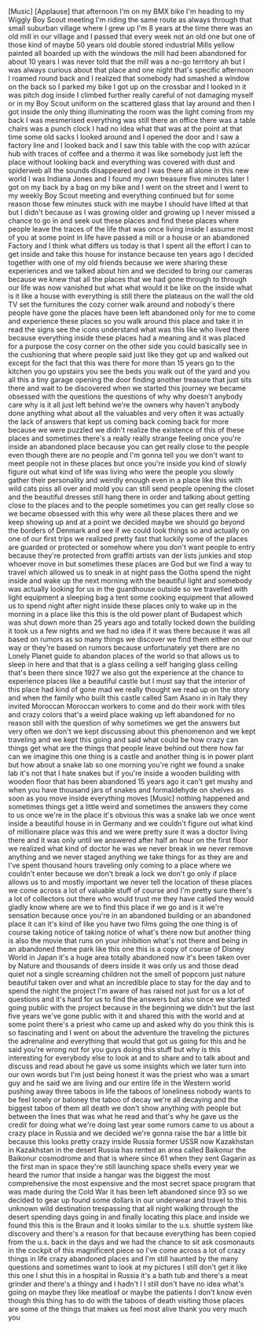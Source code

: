 
[Music]
[Applause]
that afternoon I&#39;m on my BMX bike I&#39;m
heading to my Wiggly Boy Scout meeting
I&#39;m riding the same route as always
through that small suburban village
where I grew up
I&#39;m 8 years at the time there was an old
mill in our village and I passed that
every week not an old one but one of
those kind of maybe 50 years old double
stored industrial Mills yellow painted
all boarded up with the windows the mill
had been abandoned for about 10 years I
was never told that the mill was a no-go
territory ah but I was always curious
about that place and one night that&#39;s
specific afternoon I roamed round back
and I realized that somebody had smashed
a window on the back so I parked my bike
I got up on the crossbar and I looked in
it was pitch dog inside I climbed
further really careful of not damaging
myself or in my Boy Scout uniform on the
scattered glass that lay around and then
I got inside the only thing illuminating
the room was the light coming from my
back I was mesmerised everything was
still there an office there was a table
chairs was a punch clock I had no idea
what that was at the point at that time
some old sacks I looked around and I
opened the door and I saw a factory line
and I looked back and I saw this table
with the cop with azúcar hub with
traces of coffee and a thermo it was
like somebody just left the place
without looking back and everything was
covered with dust and spiderweb all the
sounds disappeared and I was there all
alone in this new world
I was Indiana Jones and I found my own
treasure five minutes later I got on my
back by a bag on my bike and I went on
the street and I went to my weekly Boy
Scout meeting and everything continued
but for some reason those few minutes
stuck with me maybe I should have lifted
at that but I didn&#39;t because as I was
growing older and growing up I never
missed a chance to go in and seek out
these places and find these places where
people leave the traces of the life that
was once living inside I assume most of
you at some point in life have passed a
mill or a house or an abandoned Factory
and I think what differs us today is
that I spent
all the effort I can to get inside and
take this house for instance because ten
years ago I decided together with one of
my old friends because we were sharing
these experiences and we talked about
him and we decided to bring our cameras
because we knew that all the places that
we had gone through to through our life
was now vanished but what what would it
be like on the inside what is it like a
house with everything is still there the
plateaus on the wall the old TV set the
furnitures the cozy corner
walk around and nobody&#39;s there people
have gone the places have been left
abandoned only for me to come and
experience these places so you walk
around this place and take it in read
the signs see the icons understand what
was this like who lived there because
everything inside these places had a
meaning and it was placed for a purpose
the cosy corner on the other side you
could basically see in the cushioning
that where people said just like they
got up and walked out except for the
fact that this was there for more than
15 years go to the kitchen you go
upstairs you see the beds you walk out
of the yard and you all this a tiny
garage opening the door finding another
treasure that just sits there and wait
to be discovered when we started this
journey we became obsessed with the
questions the questions of why why
doesn&#39;t anybody care why is it all just
left behind we&#39;re the owners why haven&#39;t
anybody done anything what about all the
valuables and very often it was actually
the lack of answers that kept us coming
back coming back for more because we
were puzzled we didn&#39;t realize the
existence of this of these places and
sometimes there&#39;s a really really
strange feeling once you&#39;re inside an
abandoned place because you can get
really close to the people even though
there are no people and I&#39;m gonna tell
you we don&#39;t want to meet people
not in these places but once you&#39;re
inside you kind of slowly figure out
what kind of life was living who were
the people you slowly gather their
personality and weirdly enough even in a
place like this with wild cats piss all
over and mold you can still send people
opening the closet and the beautiful
dresses still hang there in order and
talking about getting close to the
places and to the people sometimes you
can get really close so we became
obsessed with this why were all these
places there and we keep showing up and
at a point we decided maybe we should go
beyond the borders of Denmark and see if
we could look things so and actually on
one of our first trips we realized
pretty fast that luckily some of the
places are guarded or protected or
somehow where you don&#39;t want people to
entry because they&#39;re protected from
graffiti artists van der lists junkies
and stop whoever move in but sometimes
these places are God but we find a way
to travel which allowed us to sneak in
at night pass the Goths spend the night
inside and wake up the next morning with
the beautiful light and somebody was
actually looking for us in the
guardhouse outside so we travelled with
light equipment a sleeping bag a tent
some cooking equipment that allowed us
to spend night after night inside these
places only to wake up in the morning in
a place like this this is the old power
plant of Budapest which was shut down
more than 25 years ago and totally
locked down the building it took us a
few nights and we had no idea if it was
there because it was all based on rumors
as so many things we discover we
find them either on our way or they&#39;re
based on rumors because unfortunately
yet there are no Lonely Planet guide to
abandon places of the world so that
allows us to sleep in here and that that
is a glass ceiling a self hanging glass
ceiling that&#39;s been there since 1927 we
also got the experience at the chance to
experience places like a beautiful
castle but I must say that the interior
of this place
had kind of gone mad we really thought
we read up on the story and when the
family who built this castle called Sam
Asano in in Italy they invited Moroccan
Moroccan workers to come and do their
work with tiles and crazy colors
that&#39;s a weird place waking up left
abandoned for no reason still with the
question of why sometimes we get the
answers but very often we don&#39;t we kept
discussing about this phenomenon and we
kept traveling and we kept this going
and said what could be how crazy can
things get what are the things that
people leave behind out there how far
can we imagine this one thing is a
castle and another thing is in power
plant but how about a snake lab so one
morning you&#39;re right we found a snake
lab it&#39;s not that I hate snakes
but if you&#39;re inside a wooden building
with wooden floor that has been
abandoned 15 years ago
it can&#39;t get mushy
and when you have thousand jars of
snakes and formaldehyde on shelves as
soon as you move inside everything moves
[Music]
nothing happened and sometimes things
get a little weird and sometimes the
answers they come to us once we&#39;re in
the place it&#39;s obvious this was a snake
lab we once went inside a beautiful
house in in Germany and we couldn&#39;t
figure out what kind of millionaire
place was this and we were pretty sure
it was a doctor living there and it was
only until we answered after half an
hour on the first floor we realized what
kind of doctor he was we never break in
we never remove anything and we never
staged anything we take things for as
they are and I&#39;ve spent thousand hours
traveling only coming to a place where
we couldn&#39;t enter because we don&#39;t break
a lock we don&#39;t go only if place allows
us to and mostly important we never tell
the location of these places we come
across a lot of valuable stuff of course
and I&#39;m pretty sure there&#39;s a lot of
collectors out there who would trust me
they have called they would gladly know
where are we to find this place if we go
and is it we&#39;re sensation because once
you&#39;re in an abandoned building or an
abandoned place it can it&#39;s kind of like
you have two films going the one thing
is of course taking notice of taking
notice of what&#39;s there now but another
thing is also the movie that runs on
your inhibition what&#39;s not there and
being in an abandoned theme park like
this one this is a copy of course of
Disney World in Japan it&#39;s a huge area
totally abandoned now it&#39;s been taken
over by Nature and thousands of deers
inside it was only us and those dead
quiet
not a single screaming children not the
smell of popcorn just nature beautiful
taken over and what an incredible place
to stay for the day and to spend the
night the project I&#39;m aware of has
raised not just for us a lot of
questions and it&#39;s hard for us to find
the answers but also since we started
going public with the project because in
the beginning we didn&#39;t but the last
five years we&#39;ve gone public with it and
shared this with the world and at some
point there&#39;s a priest who came up and
asked why do you think this is so
fascinating and I went on about the
adventure the traveling the pictures the
adrenaline and everything that would
that got us going for this and he said
you&#39;re wrong not for you guys doing this
stuff but why is this interesting for
everybody else to look at and to share
and to talk about and discuss and read
about he gave us some insights which we
later turn into our own words but I&#39;m
just being honest it was the priest who
was a smart guy and he said we are
living and our entire life in the
Western world pushing away three taboos
in life the taboos of loneliness nobody
wants to be feel lonely or baloney the
taboo of decay we&#39;re all decaying and
the biggest taboo of them all death we
don&#39;t show anything with people but
between the lines that was what he read
and that&#39;s why he gave us the credit for
doing what we&#39;re doing
last year some rumors came to us about a
crazy place in Russia and we decided
we&#39;re gonna raise the bar a little bit
because this looks pretty crazy
inside Russia former USSR now Kazakhstan
in Kazakhstan in the desert Russia has
rented an area called Baikonur the
Baikonur cosmodrome and that is where
since 61 when they sent Gagarin as the
first man in space they&#39;re still
launching space shells every year we
heard the rumor that inside a hangar was
the biggest the most comprehensive the
most expensive and the most secret space
program that was made during the Cold
War it has been left abandoned since 93
so we decided to gear up found some
dollars in our underwear and travel to
this unknown wild destination
trespassing that all night walking
through the desert spending days going
in and finally locating this place and
inside we found this this is the Braun
and it looks similar to the u.s. shuttle
system like discovery and there&#39;s a
reason for that because everything has
been copied from the u.s. back in the
days and we had the chance to sit ask
cosmonauts in the cockpit of this
magnificent piece so I&#39;ve come across a
lot of crazy things in life
crazy abandoned places and I&#39;m still
haunted by the many questions and
sometimes want to look at my pictures I
still don&#39;t get it like this one I shut
this in a hospital in Russia it&#39;s a bath
tub and there&#39;s a meat grinder
and there&#39;s a thingy and I hadn&#39;t I I
still don&#39;t have no idea what&#39;s going on
maybe they like meatloaf or maybe the
patients I don&#39;t know even though this
thing has to do with the taboos of death
visiting those places are some of the
things that makes us feel most alive
thank you very much
you
